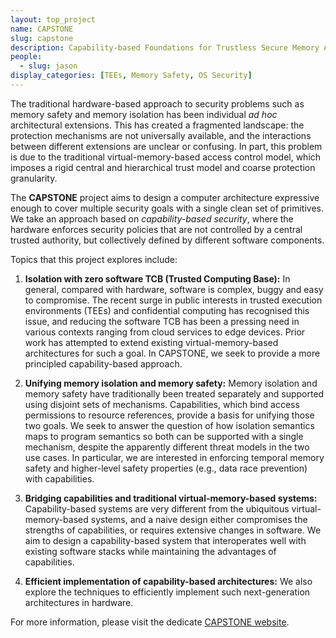 ```yaml
---
layout: top_project
name: CAPSTONE
slug: capstone
description: Capability-based Foundations for Trustless Secure Memory Access
people:
  - slug: jason
display_categories: [TEEs, Memory Safety, OS Security]
---
```


The traditional hardware-based approach to security problems such as memory safety and
memory isolation has been individual _ad hoc_ architectural extensions.
This has created a fragmented landscape: the protection mechanisms are not universally available,
and the interactions between different extensions are unclear or confusing.
In part, this problem is due to the traditional virtual-memory-based access control model,
which imposes a rigid central and hierarchical trust model and coarse protection granularity.

The **CAPSTONE** project aims to design a computer architecture expressive enough to
cover multiple security goals with a single clean set of primitives.
We take an approach based on _capability-based security_, where the hardware
enforces security policies that are not controlled by a central trusted authority, but
collectively defined by different software components.

Topics that this project explores include:

1. **Isolation with zero software TCB (Trusted Computing Base):**
In general, compared with hardware, software is complex, buggy and easy to compromise.
The recent surge in public interests in trusted execution environments (TEEs)
and confidential computing has recognised this issue, and reducing the software TCB
has been a pressing need in various contexts ranging from cloud services to edge devices.
Prior work has attempted to extend existing virtual-memory-based architectures for such
a goal.
In CAPSTONE, we seek to provide a more principled capability-based approach.

1. **Unifying memory isolation and memory safety:**
Memory isolation and memory safety have traditionally been treated separately and
supported using disjoint sets of mechanisms.
Capabilities, which bind access permissions to resource references, provide a basis for unifying those two goals.
We seek to answer the question of how isolation semantics maps to program semantics
so both can be supported with a single mechanism, despite the apparently different threat models in the two
use cases.
In particular, we are interested in enforcing temporal memory safety and higher-level safety properties
(e.g., data race prevention) with capabilities.


1. **Bridging capabilities and traditional virtual-memory-based systems:**
Capability-based systems are very different from the ubiquitous virtual-memory-based systems,
and a naive design either compromises the strengths of capabilities, or requires
extensive changes in software.
We aim to design a capability-based system that interoperates well with existing software stacks while
maintaining the advantages of capabilities.

1. **Efficient implementation of capability-based architectures:**
We also explore the techniques to efficiently implement such next-generation architectures in hardware.

For more information, please visit the dedicate [CAPSTONE website](https://capstone.kisp-lab.org/).
